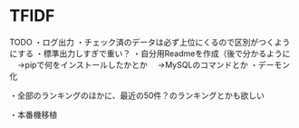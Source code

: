 # TFIDF

TODO
・ログ出力
・チェック済のデータは必ず上位にくるので区別がつくようにする
・標準出力しすぎで重い？
・自分用Readmeを作成（後で分かるように
　→pipで何をインストールしたかとか
　→MySQLのコマンドとか
・デーモン化

・全部のランキングのほかに、最近の50件？のランキングとかも欲しい

・本番機移植